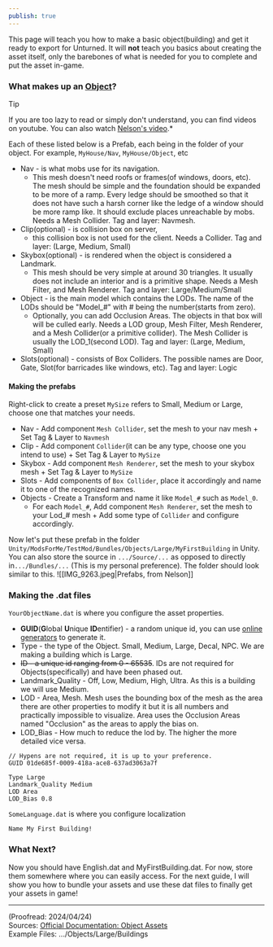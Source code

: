 ```yaml
---
publish: true
---
```

<u></u><u></u><u></u><u></u>This page will teach you how to make a basic object(building) and get it ready to export for Unturned. It will **not** teach you basics about creating the asset itself, only the barebones of what is needed for you to complete and put the asset in-game.
### What makes up an <u>Object</u>?
> [!tip]
> If you are too lazy to read or simply don't understand, you can find videos on youtube. You can also watch [Nelson's video](https://www.youtube.com/watch?si=JkNXE_ruAle7w1F4&t=2790).*

Each of these listed below is a Prefab, each being in the folder of your object. For example, `MyHouse/Nav`, `MyHouse/Object`, etc
* Nav - is what mobs use for its navigation. 
	* This mesh doesn't need roofs or frames(of windows, doors, etc). The mesh should be simple and the foundation should be expanded to be more of a ramp. Every ledge should be smoothed so that it does not have such a harsh corner like the ledge of a window should be more ramp like. It should exclude places unreachable by mobs. Needs a Mesh Collider. Tag and layer: Navmesh.
* Clip(optional) - is collision box on server, 
	* this collision box is not used for the client. Needs a Collider. Tag and layer: (Large, Medium, Small)
* Skybox(optional) - is rendered when the object is considered a Landmark. 
	* This mesh should be very simple at around 30 triangles. It usually does not include an interior and is a primitive shape. Needs a Mesh Filter, and Mesh Renderer. Tag and layer: Large/Medium/Small
* Object - is the main model which contains the LODs. The name of the LODs should be "Model\_#" with # being the number(starts from zero). 
	* Optionally, you can add Occlusion Areas. The objects in that box will will be culled early. Needs a LOD group, Mesh Filter, Mesh Renderer, and a Mesh Collider(or a primitive collider). The Mesh Collider is usually the LOD_1(second LOD). Tag and layer: (Large, Medium, Small)
* Slots(optional) - consists of Box Colliders. The possible names are Door, Gate, Slot(for barricades like windows, etc). Tag and layer: Logic

#### Making the prefabs
Right-click to create a preset 
`MySize` refers to Small, Medium or Large, choose one that matches your needs.
- Nav - Add component `Mesh Collider`, set the mesh to your nav mesh + Set Tag & Layer to `Navmesh`
- Clip - Add component `Collider`(it can be any type, choose one you intend to use) + Set Tag & Layer to `MySize`
- Skybox - Add component `Mesh Renderer`, set the mesh to your skybox mesh + Set Tag & Layer to `MySize`
- Slots - Add components of `Box Collider`, place it accordingly and name it to one of the recognized names. 
- Objects - Create a Transform and name it like `Model_#` such as `Model_0`.
	- For each `Model_#`, Add component `Mesh Renderer`, set the mesh to your Lod_# mesh + Add some type of `Collider` and configure accordingly.

Now let's put these prefab in the folder `Unity/ModsForMe/TestMod/Bundles/Objects/Large/MyFirstBuilding` in Unity. You can also store the source in `.../Source/...` as opposed to directly in`.../Bundles/...` (This is my personal preference).
The folder should look similar to this.
![[IMG_9263.jpeg|Prefabs, from Nelson]]

### Making the .dat files
`YourObjectName.dat` is where you configure the asset properties.
* **GUID**(**G**lobal **U**nique **ID**entifier) - a random unique id, you can use [online generators](https://www.guidgenerator.com/) to generate it.
* Type - the type of the Object. Small, Medium, Large, Decal, NPC. We are making a building which is Large.
* ~~ID - a unique id ranging from 0 - 65535~~. IDs are not required for Objects(specifically) and have been phased out.
* Landmark\_Quality - Off, Low, Medium, High, Ultra. As this is a building we will use Medium.
* LOD - Area, Mesh. Mesh uses the bounding box of the mesh as the area there are other properties to modify it but it is all numbers and practically impossible to visualize. Area uses the Occlusion Areas named "Occlusion" as the areas to apply the bias on.
* LOD\_Bias - How much to reduce the lod by. The higher the more detailed vice versa.

```title:MyFirstBuilding.dat
// Hypens are not required, it is up to your preference.
GUID 01de685f-0009-418a-ace8-637ad3063a7f

Type Large
Landmark_Quality Medium
LOD Area
LOD_Bias 0.8
```

`SomeLanguage.dat` is where you configure localization 
```title:English.dat
Name My First Building!
```
### What Next?
Now you should have English.dat and MyFirstBuilding.dat. For now, store them somewhere where you can easily access. For the next guide, I will show you how to bundle your assets and use these dat files to finally get your assets in game!

***

(Proofread: 2024/04/24)\
Sources: [Official Documentation: Object Assets](https://docs.smartlydressedgames.com/en/stable/assets/object-asset.html)\
Example Files: .../Objects/Large/Buildings

[^1]: yi
